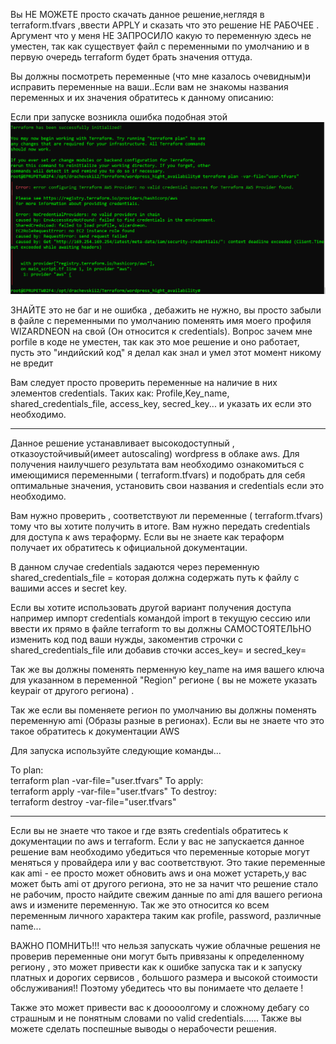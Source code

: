 Вы НЕ МОЖЕТЕ просто скачать данное решение,неглядя в terraform.tfvars  ,ввести APPLY и сказать что это решение НЕ РАБОЧЕЕ . 
Аргумент что у меня НЕ ЗАПРОСИЛО какую то переменную здесь не уместен, так как существует файл с переменными по умолчанию и в первую очередь terraform будет брать значения оттуда.

Вы должны  посмотреть переменные (что мне казалось очевидным)и исправить переменные на ваши..Если вам не знакомы названия переменных и их значения обратитесь к данному описанию:

Если при запуске возникла ошибка подобная этой ![alt text](https://github.com/wizardneon/Terraform/blob/main/wordpress_hight_availability/MicrosoftTeams-image.png)



ЗНАЙТЕ это не баг и не ошибка , дебажить не нужно, вы просто забыли в файле с переменными по умолчанию поменять имя моего профиля  WIZARDNEON на свой (Он относится к credentials).
Вопрос зачем мне porfile  в коде не уместен, так как это мое решение и оно работает, пусть это "индийский код" я делал как знал и умел этот момент никому не вредит

Вам следует просто проверить переменные на наличие в них элементов credentials. 
Таких как: Profile,Key_name, shared_credentials_file, access_key, secred_key... и указать их если это необходимо.

*********************************************
Данное решение устанавливает высокодоступный , отказоустойчивый(имеет autoscaling) wordpress в облаке aws. 
Для получения наилучшего результата вам необходимо ознакомиться с имеющимися переменными ( terraform.tfvars)  и подобрать для себя оптимальные значения, установить свои названия и credentials если это необходимо.

Вам нужно проверить , соответствуют ли переменные ( terraform.tfvars) тому что вы хотите получить в итоге. Вам нужно передать  credentials для доступа к aws тераформу. Если вы не знаете как тераформ получает их обратитесь к официальной документации. 

В данном случае credentials задаются через переменную shared_credentials_file =       которая должна  содержать путь к файлу с  вашими acces и secret key.

Если вы хотите использовать другой вариант получения доступа например импорт credentials командой import в текущую сессию или ввести их прямо в файле terraform то вы должны САМОСТОЯТЕЛЬНО изменить код под ваши нужды, закоментив строчки с  shared_credentials_file или добавив сточки acces_key= и secred_key=

Так же вы должны поменять перменную key_name на имя вашего ключа для указанном в переменной "Region"  регионе ( вы не можете указать keypair от другого региона) .

Так же если вы поменяете регион по умолчанию вы должны поменять переменную ami (Образы разные в регионах). Если вы не знаете что это такое обратитесь к документации AWS

Для запуска используйте следующие команды...
  
  To plan:   
  terraform plan -var-file="user.tfvars"
  To apply:    
  terraform apply -var-file="user.tfvars"
  To destroy:    
  terraform destroy -var-file="user.tfvars"

  *********************************
Если вы не знаете что такое и где взять credentials обратитесь к документации по aws и terraform.
Если у вас не запускается данное решение вам необходимо убедиться что переменные которые могут меняться у провайдера или у вас соответствуют.
Это такие переменные как ami - ее просто может обновить aws и она может устареть,у вас может быть ami от другого региона, это не за начит что решение стало не рабочим, просто найдите свежим данные по ami для вашего региона  aws и измените переменную.
Так же это относится ко всем переменным личного характера таким как profile, password,  различные name...

ВАЖНО ПОМНИТЬ!!! что нельзя запускать чужие облачные решения не проверив переменные они могут быть привязаны к определенному региону , это может привести как к ошибке запуска так и  к запуску платных и дорогих сервисов , большого размера и высокой стоимости обслуживания!! Поэтому убедитесь что вы понимаете что делаете ! 

Также это может привести вас к дооооолгому и сложному дебагу со страшным и не понятным словами no valid credentials...... Также вы можете сделать поспешные выводы о нерабочести решения.
